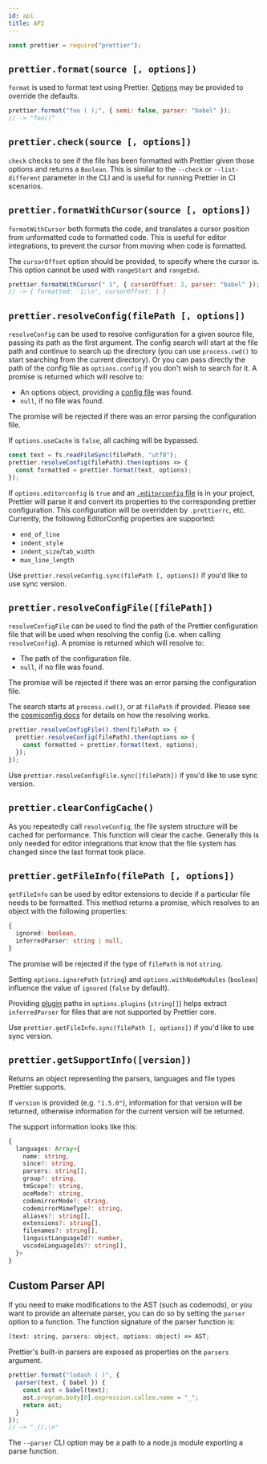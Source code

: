```yaml
---
id: api
title: API
---
```


```js
const prettier = require("prettier");
```

## `prettier.format(source [, options])`

`format` is used to format text using Prettier. [Options](options.md) may be provided to override the defaults.

```js
prettier.format("foo ( );", { semi: false, parser: "babel" });
// -> "foo()"
```

## `prettier.check(source [, options])`

`check` checks to see if the file has been formatted with Prettier given those options and returns a `Boolean`. This is similar to the `--check` or `--list-different` parameter in the CLI and is useful for running Prettier in CI scenarios.

## `prettier.formatWithCursor(source [, options])`

`formatWithCursor` both formats the code, and translates a cursor position from unformatted code to formatted code. This is useful for editor integrations, to prevent the cursor from moving when code is formatted.

The `cursorOffset` option should be provided, to specify where the cursor is. This option cannot be used with `rangeStart` and `rangeEnd`.

```js
prettier.formatWithCursor(" 1", { cursorOffset: 2, parser: "babel" });
// -> { formatted: '1;\n', cursorOffset: 1 }
```

## `prettier.resolveConfig(filePath [, options])`

`resolveConfig` can be used to resolve configuration for a given source file, passing its path as the first argument. The config search will start at the file path and continue to search up the directory (you can use `process.cwd()` to start searching from the current directory). Or you can pass directly the path of the config file as `options.config` if you don't wish to search for it. A promise is returned which will resolve to:

- An options object, providing a [config file](configuration.md) was found.
- `null`, if no file was found.

The promise will be rejected if there was an error parsing the configuration file.

If `options.useCache` is `false`, all caching will be bypassed.

```js
const text = fs.readFileSync(filePath, "utf8");
prettier.resolveConfig(filePath).then(options => {
  const formatted = prettier.format(text, options);
});
```

If `options.editorconfig` is `true` and an [`.editorconfig` file](http://editorconfig.org/) is in your project, Prettier will parse it and convert its properties to the corresponding prettier configuration. This configuration will be overridden by `.prettierrc`, etc. Currently, the following EditorConfig properties are supported:

- `end_of_line`
- `indent_style`
- `indent_size`/`tab_width`
- `max_line_length`

Use `prettier.resolveConfig.sync(filePath [, options])` if you'd like to use sync version.

## `prettier.resolveConfigFile([filePath])`

`resolveConfigFile` can be used to find the path of the Prettier configuration file that will be used when resolving the config (i.e. when calling `resolveConfig`). A promise is returned which will resolve to:

- The path of the configuration file.
- `null`, if no file was found.

The promise will be rejected if there was an error parsing the configuration file.

The search starts at `process.cwd()`, or at `filePath` if provided. Please see the [cosmiconfig docs](https://github.com/davidtheclark/cosmiconfig#explorersearch) for details on how the resolving works.

```js
prettier.resolveConfigFile().then(filePath => {
  prettier.resolveConfig(filePath).then(options => {
    const formatted = prettier.format(text, options);
  });
});
```

Use `prettier.resolveConfigFile.sync([filePath])` if you'd like to use sync version.

## `prettier.clearConfigCache()`

As you repeatedly call `resolveConfig`, the file system structure will be cached for performance. This function will clear the cache. Generally this is only needed for editor integrations that know that the file system has changed since the last format took place.

## `prettier.getFileInfo(filePath [, options])`

`getFileInfo` can be used by editor extensions to decide if a particular file needs to be formatted. This method returns a promise, which resolves to an object with the following properties:

```typescript
{
  ignored: boolean,
  inferredParser: string | null,
}
```

The promise will be rejected if the type of `filePath` is not `string`.

Setting `options.ignorePath` (`string`) and `options.withNodeModules` (`boolean`) influence the value of `ignored` (`false` by default).

Providing [plugin](plugins.md) paths in `options.plugins` (`string[]`) helps extract `inferredParser` for files that are not supported by Prettier core.

Use `prettier.getFileInfo.sync(filePath [, options])` if you'd like to use sync version.

## `prettier.getSupportInfo([version])`

Returns an object representing the parsers, languages and file types Prettier supports.

If `version` is provided (e.g. `"1.5.0"`), information for that version will be returned, otherwise information for the current version will be returned.

The support information looks like this:

```typescript
{
  languages: Array<{
    name: string,
    since?: string,
    parsers: string[],
    group?: string,
    tmScope?: string,
    aceMode?: string,
    codemirrorMode?: string,
    codemirrorMimeType?: string,
    aliases?: string[],
    extensions?: string[],
    filenames?: string[],
    linguistLanguageId?: number,
    vscodeLanguageIds?: string[],
  }>
}
```

## Custom Parser API

If you need to make modifications to the AST (such as codemods), or you want to provide an alternate parser, you can do so by setting the `parser` option to a function. The function signature of the parser function is:

```js
(text: string, parsers: object, options: object) => AST;
```

Prettier's built-in parsers are exposed as properties on the `parsers` argument.

```js
prettier.format("lodash ( )", {
  parser(text, { babel }) {
    const ast = babel(text);
    ast.program.body[0].expression.callee.name = "_";
    return ast;
  }
});
// -> "_();\n"
```

The `--parser` CLI option may be a path to a node.js module exporting a parse function.
